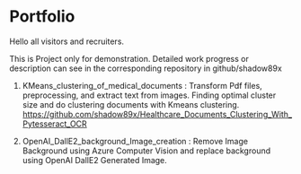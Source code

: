 # Portfolio
Hello all visitors and recruiters.

This is Project only for demonstration.
Detailed work progress or description can see in the corresponding repository in github/shadow89x

1. KMeans_clustering_of_medical_documents : Transform Pdf files, preprocessing, and extract text from images. Finding optimal cluster size and do clustering documents with Kmeans clustering.
https://github.com/shadow89x/Healthcare_Documents_Clustering_With_Pytesseract_OCR

2. OpenAI_DallE2_background_Image_creation : Remove Image Background using Azure Computer Vision and replace background using OpenAI DallE2 Generated Image.
